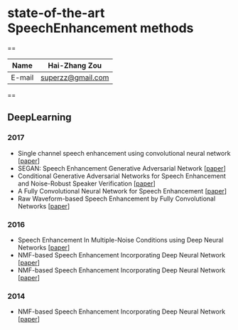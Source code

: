 # state-of-the-art SpeechEnhancement methods 
==  

|Name|Hai-Zhang Zou|
|---|---
|E-mail|superzz@gmail.com

==
## DeepLearning
### 2017
* Single channel speech enhancement using convolutional neural
network [[paper](http://xueshu.baidu.com/s?wd=paperuri%3A%288e20ebef36821bc701e5d55119d7aa73%29&filter=sc_long_sign&tn=SE_xueshusource_2kduw22v&sc_vurl=http%3A%2F%2Fieeexplore.ieee.org%2Fdocument%2F7945915%2F&ie=utf-8&sc_us=10353052094947466062)] 
* SEGAN: Speech Enhancement Generative Adversarial Network [[paper](http://pdfs.semanticscholar.org/307a/cb91ebc6333f044359aff9284bbe0d48e358.pdf)] 
* Conditional Generative Adversarial Networks for Speech Enhancement and
Noise-Robust Speaker Verification [[paper](https://www.isca-speech.org/archive/Interspeech_2017/pdfs/1620.PDF)] 
* A Fully Convolutional Neural Network for Speech Enhancement [[paper](https://www.isca-speech.org/archive/Interspeech_2017/pdfs/1465.PDF)]
* Raw Waveform-based Speech Enhancement by Fully Convolutional Networks [[paper](http://pdfs.semanticscholar.org/9c05/e21d07734a986063bffe0a0b271a08eb30b6.pdf)] 
### 2016
* Speech Enhancement In Multiple-Noise Conditions using Deep Neural
Networks [[paper](https://www.isca-speech.org/archive/Interspeech_2016/pdfs/0088.PDF)] 
* NMF-based Speech Enhancement Incorporating Deep Neural Network [[paper](http://pdfs.semanticscholar.org/8588/b415251e6f17f92a726171d957171fafcb81.pdf)] 
* NMF-based Speech Enhancement Incorporating Deep Neural Network [[paper](http://pdfs.semanticscholar.org/8588/b415251e6f17f92a726171d957171fafcb81.pdf)] 
### 2014
* NMF-based Speech Enhancement Incorporating Deep Neural Network [[paper](http://pdfs.semanticscholar.org/8588/b415251e6f17f92a726171d957171fafcb81.pdf)] 

